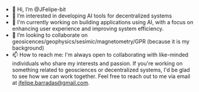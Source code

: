 - 👋 Hi, I’m @JFelipe-bit
- 👀 I’m interested in developing AI tools for decentralized systems
- 🌱 I'm currently working on building applications using AI, with a focus on enhancing user experience and improving system efficiency.
- 💞️ I’m looking to collaborate on geosicences/geophysics/sesimic/magnetometry/GPR (because it is my background)
- 📫 How to reach me: I'm always open to collaborating with like-minded individuals who share my interests and passion. If you're working on something related to geosciences or decentralized systems, I'd be glad to see how we can work together. Feel free to reach out to me via email at jfelipe.barradas@gmail.com.





<!---
JFelipe-bit/JFelipe-bit is a ✨ special ✨ repository because its `README.md` (this file) appears on your GitHub profile.
You can click the Preview link to take a look at your changes.
--->
